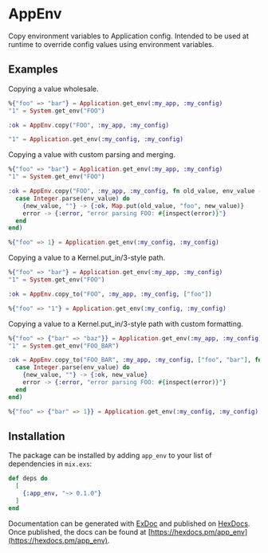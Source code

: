 # AppEnv

Copy environment variables to Application config. Intended to be used at runtime to override config values using environment variables.

## Examples

Copying a value wholesale.

```elixir
%{"foo" => "bar"} = Application.get_env(:my_app, :my_config)
"1" = System.get_env("FOO")

:ok = AppEnv.copy("FOO", :my_app, :my_config)

"1" = Application.get_env(:my_config, :my_config)
```

Copying a value with custom parsing and merging.

```elixir
%{"foo" => "bar"} = Application.get_env(:my_app, :my_config)
"1" = System.get_env("FOO")

:ok = AppEnv.copy("FOO", :my_app, :my_config, fn old_value, env_value ->
  case Integer.parse(env_value) do
    {new_value, ""} -> {:ok, Map.put(old_value, "foo", new_value)}
    error -> {:error, "error parsing FOO: #{inspect(error)}"}
  end
end)

%{"foo" => 1} = Application.get_env(:my_config, :my_config)
```

Copying a value to a Kernel.put\_in/3-style path.

```elixir
%{"foo" => "bar"} = Application.get_env(:my_app, :my_config)
"1" = System.get_env("FOO")

:ok = AppEnv.copy_to("FOO", :my_app, :my_config, ["foo"])

%{"foo" => "1"} = Application.get_env(:my_config, :my_config)
```

Copying a value to a Kernel.put\_in/3-style path with custom formatting.


```elixir
%{"foo" => {"bar" => "baz"}} = Application.get_env(:my_app, :my_config)
"1" = System.get_env("FOO_BAR")

:ok = AppEnv.copy_to("FOO_BAR", :my_app, :my_config, ["foo", "bar"], fn env_value ->
  case Integer.parse(env_value) do
    {new_value, ""} -> {:ok, new_value}
    error -> {:error, "error parsing FOO: #{inspect(error)}"}
  end
end)

%{"foo" => {"bar" => 1}} = Application.get_env(:my_config, :my_config)
```

## Installation

The package can be installed by adding `app_env` to your list of dependencies in `mix.exs`:

```elixir
def deps do
  [
    {:app_env, "~> 0.1.0"}
  ]
end
```

Documentation can be generated with [ExDoc](https://github.com/elixir-lang/ex_doc)
and published on [HexDocs](https://hexdocs.pm). Once published, the docs can
be found at [https://hexdocs.pm/app_env](https://hexdocs.pm/app_env).

